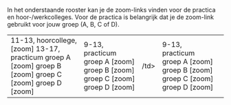 In het onderstaande rooster kan je de zoom-links vinden voor de practica en hoor-/werkcolleges. Voor de practica is belangrijk dat je de zoom-link gebruikt voor jouw groep (A, B, C of D).


<table>
    <tr>
        <td>
            11-13, hoorcollege, [zoom]
            13-17, practicum
            groep A [zoom]
            groep B [zoom]
            groep C [zoom]  
            groep D [zoom]
        </td>
        <td>
            9-13, practicum
            groep A [zoom]
            groep B [zoom]
            groep C [zoom]  
            groep D [zoom]
        </td>
        <td>/td>
        <td>
            9-13, practicum
            groep A [zoom]
            groep B [zoom]
            groep C [zoom]  
            groep D [zoom]
        </td>
        <td></td>
    </tr>
</table>
